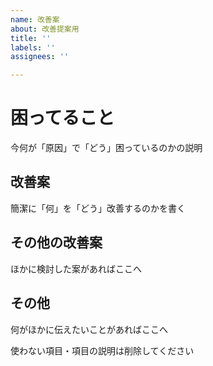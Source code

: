 ```yaml
---
name: 改善案
about: 改善提案用
title: ''
labels: ''
assignees: ''

---
```


# 困ってること

今何が「原因」で「どう」困っているのかの説明

## 改善案

簡潔に「何」を「どう」改善するのかを書く

## その他の改善案

ほかに検討した案があればここへ

## その他

何がほかに伝えたいことがあればここへ

使わない項目・項目の説明は削除してください
